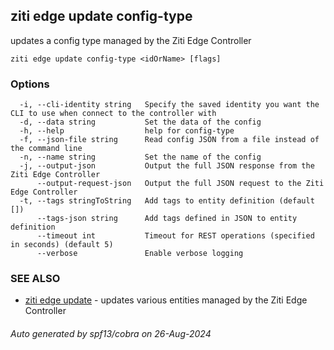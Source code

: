 ## ziti edge update config-type

updates a config type managed by the Ziti Edge Controller

```
ziti edge update config-type <idOrName> [flags]
```

### Options

```
  -i, --cli-identity string   Specify the saved identity you want the CLI to use when connect to the controller with
  -d, --data string           Set the data of the config
  -h, --help                  help for config-type
  -f, --json-file string      Read config JSON from a file instead of the command line
  -n, --name string           Set the name of the config
  -j, --output-json           Output the full JSON response from the Ziti Edge Controller
      --output-request-json   Output the full JSON request to the Ziti Edge Controller
  -t, --tags stringToString   Add tags to entity definition (default [])
      --tags-json string      Add tags defined in JSON to entity definition
      --timeout int           Timeout for REST operations (specified in seconds) (default 5)
      --verbose               Enable verbose logging
```

### SEE ALSO

* [ziti edge update](../update.md)	 - updates various entities managed by the Ziti Edge Controller

###### Auto generated by spf13/cobra on 26-Aug-2024
